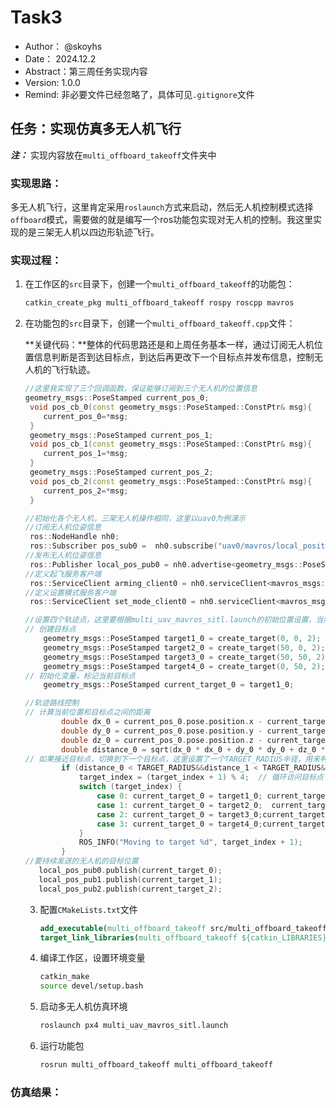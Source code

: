 # Task3

- Author： @skoyhs
- Date： 2024.12.2
- Abstract：第三周任务实现内容
- Version: 1.0.0
- Remind: 非必要文件已经忽略了，具体可见`.gitignore`文件

## 任务：实现仿真多无人机飞行

***注：*** 实现内容放在`multi_offboard_takeoff`文件夹中

### 实现思路：

多无人机飞行，这里肯定采用`roslaunch`方式来启动，然后无人机控制模式选择`offboard`模式，需要做的就是编写一个ros功能包实现对无人机的控制。我这里实现的是三架无人机以四边形轨迹飞行。

### 实现过程：

1. 在工作区的`src`目录下，创建一个`multi_offboard_takeoff`的功能包：

   ```bash
   catkin_create_pkg multi_offboard_takeoff rospy roscpp mavros
   ```

2. 在功能包的`src`目录下，创建一个`multi_offboard_takeoff.cpp`文件：

   **关键代码：**整体的代码思路还是和上周任务基本一样，通过订阅无人机位置信息判断是否到达目标点，到达后再更改下一个目标点并发布信息，控制无人机的飞行轨迹。

   ```c++
   //这里我实现了三个回调函数，保证能够订阅到三个无人机的位置信息
   geometry_msgs::PoseStamped current_pos_0;
    void pos_cb_0(const geometry_msgs::PoseStamped::ConstPtr& msg){
       current_pos_0=*msg;
    }
    geometry_msgs::PoseStamped current_pos_1;
    void pos_cb_1(const geometry_msgs::PoseStamped::ConstPtr& msg){
       current_pos_1=*msg;
    }
    geometry_msgs::PoseStamped current_pos_2;
    void pos_cb_2(const geometry_msgs::PoseStamped::ConstPtr& msg){
       current_pos_2=*msg;
    }
   
   //初始化各个无人机，三架无人机操作相同，这里以uav0为例演示
   //订阅无人机位姿信息
    ros::NodeHandle nh0;
    ros::Subscriber pos_sub0 =  nh0.subscribe("uav0/mavros/local_position/pose", 10, pos_cb_0);
   //发布无人机位姿信息
    ros::Publisher local_pos_pub0 = nh0.advertise<geometry_msgs::PoseStamped>("uav0/mavros/setpoint_position/local", 10);
   //定义起飞服务客户端
    ros::ServiceClient arming_client0 = nh0.serviceClient<mavros_msgs::CommandBool>("uav0/mavros/cmd/arming");
   //定义设置模式服务客户端
    ros::ServiceClient set_mode_client0 = nh0.serviceClient<mavros_msgs::SetMode>("uav0/mavros/set_mode");
   
   //设置四个轨迹点，这里要根据multi_uav_mavros_sitl.launch的初始位置设置，当然也可以修改launch文件，自己设置
   // 创建目标点
       geometry_msgs::PoseStamped target1_0 = create_target(0, 0, 2);   // 起点
       geometry_msgs::PoseStamped target2_0 = create_target(50, 0, 2);   // 第二个点
       geometry_msgs::PoseStamped target3_0 = create_target(50, 50, 2);   // 第三个点
       geometry_msgs::PoseStamped target4_0 = create_target(0, 50, 2);   // 第四个点
   // 初始化变量，标记当前目标点
       geometry_msgs::PoseStamped current_target_0 = target1_0;
   
   //轨迹路线控制 
   // 计算当前位置和目标点之间的距离
           double dx_0 = current_pos_0.pose.position.x - current_target_0.pose.position.x;
           double dy_0 = current_pos_0.pose.position.y - current_target_0.pose.position.y;
           double dz_0 = current_pos_0.pose.position.z - current_target_0.pose.position.z;
           double distance_0 = sqrt(dx_0 * dx_0 + dy_0 * dy_0 + dz_0 * dz_0);
   // 如果接近目标点，切换到下一个目标点，这里设置了一个TARGET_RADIUS半径，用来判断无人机是否接近目标点
           if (distance_0 < TARGET_RADIUS&&distance_1 < TARGET_RADIUS&&distance_2 < TARGET_RADIUS) {
               target_index = (target_index + 1) % 4;  // 循环访问目标点
               switch (target_index) {
                   case 0: current_target_0 = target1_0; current_target_1 = target1_1;current_target_2 = target1_2;break;
                   case 1: current_target_0 = target2_0;  current_target_1 = target2_1; current_target_2 = target2_2;break;
                   case 2: current_target_0 = target3_0;current_target_1 = target3_1;current_target_2 = target3_2; break;
                   case 3: current_target_0 = target4_0;current_target_1 = target4_1;current_target_2 = target4_2; break;
               }
               ROS_INFO("Moving to target %d", target_index + 1);
           }
   //要持续发送的无人机的目标位置
      local_pos_pub0.publish(current_target_0);
      local_pos_pub1.publish(current_target_1);
      local_pos_pub2.publish(current_target_2);
   ```
   
   3. 配置`CMakeLists.txt`文件
   
      ```cmake
      add_executable(multi_offboard_takeoff src/multi_offboard_takeoff.cpp)
      target_link_libraries(multi_offboard_takeoff ${catkin_LIBRARIES})
      ```
   
   4. 编译工作区，设置环境变量
   
      ```bash
      catkin_make
      source devel/setup.bash
      ```
   
   5. 启动多无人机仿真环境
   
      ```bash
      roslaunch px4 multi_uav_mavros_sitl.launch
      ```
   
   6. 运行功能包
   
      ```bash
      rosrun multi_offboard_takeoff multi_offboard_takeoff
      ```

### 仿真结果：

